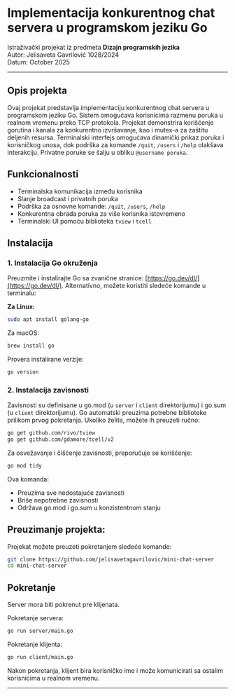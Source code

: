 # Implementacija konkurentnog chat servera u programskom jeziku Go

Istraživački projekat iz predmeta **Dizajn programskih jezika**  
Autor: Jelisaveta Gavrilović 1028/2024  
Datum: October 2025

---

## Opis projekta

Ovaj projekat predstavlja implementaciju konkurentnog chat servera u programskom jeziku Go. Sistem omogućava korisnicima razmenu poruka u realnom vremenu preko TCP protokola. Projekat demonstrira korišćenje gorutina i kanala za konkurentno izvršavanje, kao i mutex-a za zaštitu deljenih resursa. Terminalski interfejs omogućava dinamički prikaz poruka i korisničkog unosa, dok podrška za komande `/quit`, `/users` i `/help` olakšava interakciju. Privatne poruke se šalju u obliku `@username poruka`.

## Funkcionalnosti

- Terminalska komunikacija između korisnika  
- Slanje broadcast i privatnih poruka  
- Podrška za osnovne komande: `/quit`, `/users`, `/help`  
- Konkurentna obrada poruka za više korisnika istovremeno  
- Terminalski UI pomoću biblioteka `tview` i `tcell`  

## Instalacija

### 1. Instalacija Go okruženja

Preuzmite i instalirajte Go sa zvanične stranice: [https://go.dev/dl/](https://go.dev/dl/). Alternativno, možete koristiti sledeće komande u terminalu:

**Za Linux:**
```bash
sudo apt install golang-go

```

Za macOS:
```bash
brew install go
```

Provera instalirane verzije:
```bash
go version
```


### 2. Instalacija zavisnosti

Zavisnosti su definisane u go.mod (u `server` i `client` direktorijumu) i go.sum (u `client` direktorijumu). Go automatski preuzima potrebne biblioteke prilikom prvog pokretanja. Ukoliko želite, možete ih preuzeti ručno:
```bash
go get github.com/rivo/tview
go get github.com/gdamore/tcell/v2
```

Za osvežavanje i čišćenje zavisnosti, preporučuje se korišćenje:
```bash
go mod tidy
```

Ova komanda:  
- Preuzima sve nedostajuće zavisnosti  
- Briše nepotrebne zavisnosti  
- Održava go.mod i go.sum u konzistentnom stanju


## Preuzimanje projekta:

Projekat možete preuzeti pokretanjem sledeće komande:
```bash
git clone https://github.com/jelisavetagavrilovic/mini-chat-server
cd mini-chat-server
```

## Pokretanje

Server mora biti pokrenut pre klijenata.

Pokretanje servera:
```bash
go run server/main.go
```
Pokretanje klijenta:
```bash
go run client/main.go
```

Nakon pokretanja, klijent bira korisničko ime i može komunicirati sa ostalim korisnicima u realnom vremenu.



---







